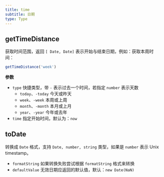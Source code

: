 ```yaml
---
title: time
subtitle: 日期
type: Type
---
```


## getTimeDistance

获取时间范围，返回 `[ Date, Date]` 表示开始与结束日期，例如：获取本周时间：

```ts
getTimeDistance('week')
```

**参数**

- `type` 快捷类型，带 `-` 表示过去一个时间，若指定 `number` 表示天数
  - `today`、`-today` 今天或昨天
  - `week`、`-week` 本周或上周
  - `month`、`-month` 本月或上月
  - `year`、`-year` 今年或去年
- `time` 指定开始时间，默认为：`now`

## toDate

转换成 `Date` 格式，支持 `Date, number, string` 类型，如果是 `number` 表示 Unix timestamp。

* `formatString` 如果转换失败尝试根据 `formatString` 格式来转换
* `defaultValue` 无效日期应返回的默认值，默认：`new Date(NaN)`
